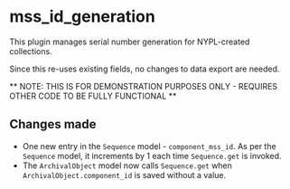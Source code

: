 # mss_id_generation

This plugin manages serial number generation for NYPL-created collections.

Since this re-uses existing fields, no changes to data export are needed.

** NOTE: THIS IS FOR DEMONSTRATION PURPOSES ONLY - REQUIRES OTHER CODE TO BE FULLY FUNCTIONAL **

## Changes made

- One new entry in the `Sequence` model - `component_mss_id`.  As per the `Sequence` model, it increments by 1 each time `Sequence.get` is invoked.
- The `ArchivalObject` model now calls `Sequence.get` when `ArchivalObject.component_id` is saved without a value.
